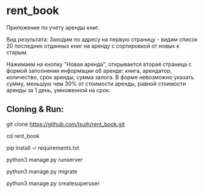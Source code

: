 # rent_book

Приложение по учету аренды книг.

Вид результата: Заходим по адресу на первую страницу - видим список 20
последних отданных книг на аренду с сортировкой от новых к старым.

Нажимаем на кнопку "Новая аренда", открывается вторая страница с формой
заполнения информации об аренде: книга, арендатор, количество, срок
аренды, сумма залога. В форме невозможно указать сумму, меньшую чем 30%
от стоимости аренды, равной стоимости аренды за 1 день, умноженной на
срок.

## Cloning & Run:

git clone https://github.com/lsujh/rent_book.git

cd rent_book

pip install -r requirements.txt

python3 manage.py runserver

python3 manage.py migrate

python3 manage.py createsuperuser


